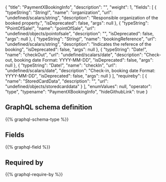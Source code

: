 {
  "title": "PaymentXBookingInfo",
  "description": "",
  "weight": 1,
  "fields": [
    {
      "typeString": "String!",
      "name": "organization",
      "url": "undefined/scalars/string",
      "description": "Responsible organization of the booked property.",
      "isDeprecated": false,
      "args": null
    },
    {
      "typeString": "PointOfSale!",
      "name": "pointOfSale",
      "url": "undefined/objects/pointofsale",
      "description": "",
      "isDeprecated": false,
      "args": null
    },
    {
      "typeString": "String!",
      "name": "bookingReference",
      "url": "undefined/scalars/string",
      "description": "Indicates the referece of the booking",
      "isDeprecated": false,
      "args": null
    },
    {
      "typeString": "Date!",
      "name": "checkOut",
      "url": "undefined/scalars/date",
      "description": "Check-out, booking date Format: YYYY-MM-DD",
      "isDeprecated": false,
      "args": null
    },
    {
      "typeString": "Date!",
      "name": "checkIn",
      "url": "undefined/scalars/date",
      "description": "Check-in, booking date Format: YYYY-MM-DD",
      "isDeprecated": false,
      "args": null
    }
  ],
  "requireby": [
    {
      "name": "StoredCardData",
      "description": "",
      "url": "undefined/objects/storedcarddata"
    }
  ],
  "enumValues": null,
  "operator": "type",
  "typename": "PaymentXBookingInfo",
  "hideGithubLink": true
}
## GraphQL schema definition

{{% graphql-schema-type %}}

## Fields

{{% graphql-field %}}

## Required by

{{% graphql-require-by %}}
